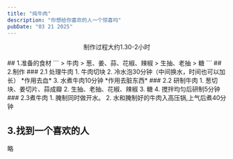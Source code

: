```yaml
---
title: "炖牛肉"
description: "你想给你喜欢的人一个惊喜吗"
pubDate: "03 21 2025"
---
```


<center>制作过程大约1.30-2小时</center>   
<br>
## 1.准备的食材
```
> 牛肉
> 葱、姜、蒜、花椒、辣椒
> 生抽、老抽
> 糖
```
## 2.制作
### 2.1 处理牛肉
1. 牛肉切块
2. 冷水泡30分钟（中间换水，时间也可以加长） *作用去血*
3. 水煮牛肉10分钟 *作用去脏东西*
### 2.2 研制牛肉
1. 葱切块、姜切片、蒜成瓣
2. 生抽、老抽、花椒、辣椒
3. 糖
4. 搅拌均匀后研制5分钟
### 2.3煮牛肉
1. 腌制同时做开水。
2. 水和腌制好的牛肉入高压锅,上气后煮40分钟

## 3.找到一个喜欢的人
略